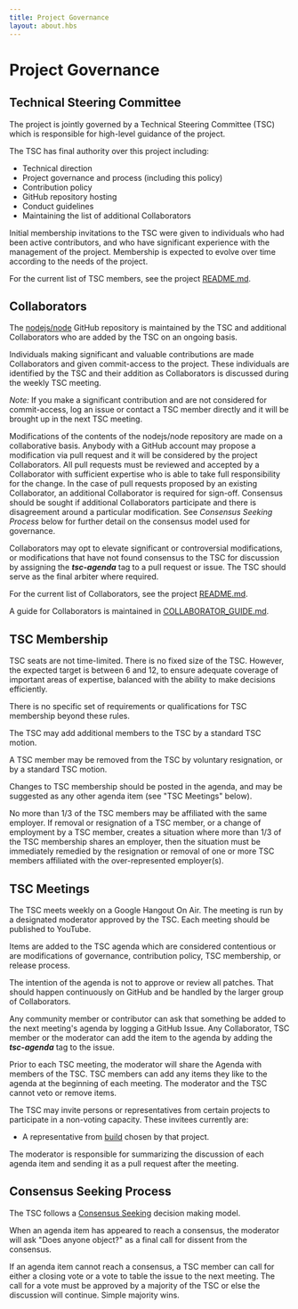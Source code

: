 ```yaml
---
title: Project Governance
layout: about.hbs
---
```

# Project Governance

## Technical Steering Committee

The project is jointly governed by a Technical Steering Committee (TSC)
which is responsible for high-level guidance of the project.

The TSC has final authority over this project including:

* Technical direction
* Project governance and process (including this policy)
* Contribution policy
* GitHub repository hosting
* Conduct guidelines
* Maintaining the list of additional Collaborators

Initial membership invitations to the TSC were given to individuals who
had been active contributors, and who have significant
experience with the management of the project. Membership is
expected to evolve over time according to the needs of the project.

For the current list of TSC members, see the project
[README.md](https://github.com/nodejs/node/blob/master/README.md#tsc-technical-steering-committee).

## Collaborators

The [nodejs/node](https://github.com/nodejs/node) GitHub repository is
maintained by the TSC and additional Collaborators who are added by the
TSC on an ongoing basis.

Individuals making significant and valuable contributions are made
Collaborators and given commit-access to the project. These
individuals are identified by the TSC and their addition as
Collaborators is discussed during the weekly TSC meeting.

_Note:_ If you make a significant contribution and are not considered
for commit-access, log an issue or contact a TSC member directly and it
will be brought up in the next TSC meeting.

Modifications of the contents of the nodejs/node repository are made on
a collaborative basis. Anybody with a GitHub account may propose a
modification via pull request and it will be considered by the project
Collaborators. All pull requests must be reviewed and accepted by a
Collaborator with sufficient expertise who is able to take full
responsibility for the change. In the case of pull requests proposed
by an existing Collaborator, an additional Collaborator is required
for sign-off. Consensus should be sought if additional Collaborators
participate and there is disagreement around a particular
modification. See _Consensus Seeking Process_ below for further detail
on the consensus model used for governance.

Collaborators may opt to elevate significant or controversial
modifications, or modifications that have not found consensus to the
TSC for discussion by assigning the ***tsc-agenda*** tag to a pull
request or issue. The TSC should serve as the final arbiter where
required.

For the current list of Collaborators, see the project
[README.md](https://github.com/nodejs/node/blob/master/README.md#current-project-team-members).

A guide for Collaborators is maintained in
[COLLABORATOR_GUIDE.md](https://github.com/nodejs/node/blob/master/COLLABORATOR_GUIDE.md).

## TSC Membership

TSC seats are not time-limited.  There is no fixed size of the TSC.
However, the expected target is between 6 and 12, to ensure adequate
coverage of important areas of expertise, balanced with the ability to
make decisions efficiently.

There is no specific set of requirements or qualifications for TSC
membership beyond these rules.

The TSC may add additional members to the TSC by a standard TSC motion.

A TSC member may be removed from the TSC by voluntary resignation, or by
a standard TSC motion.

Changes to TSC membership should be posted in the agenda, and may be
suggested as any other agenda item (see "TSC Meetings" below).

No more than 1/3 of the TSC members may be affiliated with the same
employer.  If removal or resignation of a TSC member, or a change of
employment by a TSC member, creates a situation where more than 1/3 of
the TSC membership shares an employer, then the situation must be
immediately remedied by the resignation or removal of one or more TSC
members affiliated with the over-represented employer(s).

## TSC Meetings

The TSC meets weekly on a Google Hangout On Air. The meeting is run by
a designated moderator approved by the TSC. Each meeting should be
published to YouTube.

Items are added to the TSC agenda which are considered contentious or
are modifications of governance, contribution policy, TSC membership,
or release process.

The intention of the agenda is not to approve or review all patches.
That should happen continuously on GitHub and be handled by the larger
group of Collaborators.

Any community member or contributor can ask that something be added to
the next meeting's agenda by logging a GitHub Issue. Any Collaborator,
TSC member or the moderator can add the item to the agenda by adding
the ***tsc-agenda*** tag to the issue.

Prior to each TSC meeting, the moderator will share the Agenda with
members of the TSC. TSC members can add any items they like to the
agenda at the beginning of each meeting. The moderator and the TSC
cannot veto or remove items.

The TSC may invite persons or representatives from certain projects to
participate in a non-voting capacity. These invitees currently are:

* A representative from [build](https://github.com/node-forward/build)
  chosen by that project.

The moderator is responsible for summarizing the discussion of each
agenda item and sending it as a pull request after the meeting.

## Consensus Seeking Process

The TSC follows a
[Consensus Seeking](https://en.wikipedia.org/wiki/Consensus-seeking_decision-making)
decision making model.

When an agenda item has appeared to reach a consensus, the moderator
will ask "Does anyone object?" as a final call for dissent from the
consensus.

If an agenda item cannot reach a consensus, a TSC member can call for
either a closing vote or a vote to table the issue to the next
meeting. The call for a vote must be approved by a majority of the TSC
or else the discussion will continue. Simple majority wins.
